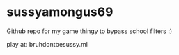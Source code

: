 # sussyamongus69

Github repo for my game thingy to bypass school filters :)


play at:
bruhdontbesussy.ml
